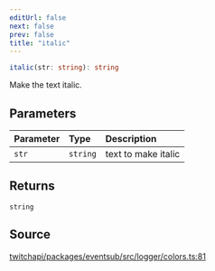 ```yaml
---
editUrl: false
next: false
prev: false
title: "italic"
---
```


```ts
italic(str: string): string
```

Make the text italic.

## Parameters

| Parameter | Type | Description |
| :------ | :------ | :------ |
| `str` | `string` | text to make italic |

## Returns

`string`

## Source

[twitchapi/packages/eventsub/src/logger/colors.ts:81](https://github.com/pablornc/twitchapi//blob/3baa008ac8be1133cbb9253985d5d4cd48b4e780/packages/eventsub/src/logger/colors.ts#L81)

